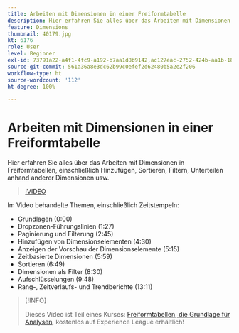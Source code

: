 ```yaml
---
title: Arbeiten mit Dimensionen in einer Freiformtabelle
description: Hier erfahren Sie alles über das Arbeiten mit Dimensionen in Freiformtabellen, einschließlich Hinzufügen, Sortieren, Filtern, Unterteilen anhand anderer Dimensionen usw.
feature: Dimensions
thumbnail: 40179.jpg
kt: 6176
role: User
level: Beginner
exl-id: 73791a22-a4f1-4fc9-a192-b7aa1d8b9142,ac127eac-2752-424b-aa1b-18a9688d42db
source-git-commit: 561a36a8e3dc62b99c0efef2d62480b5a2e2f206
workflow-type: ht
source-wordcount: '112'
ht-degree: 100%

---
```


# Arbeiten mit Dimensionen in einer Freiformtabelle

Hier erfahren Sie alles über das Arbeiten mit Dimensionen in Freiformtabellen, einschließlich Hinzufügen, Sortieren, Filtern, Unterteilen anhand anderer Dimensionen usw.

>[!VIDEO](https://video.tv.adobe.com/v/40179/?quality=12&learn=on)

Im Video behandelte Themen, einschließlich Zeitstempeln:

* Grundlagen (0:00)
* Dropzonen-Führungslinien (1:27)
* Paginierung und Filterung (2:45)
* Hinzufügen von Dimensionselementen (4:30)
* Anzeigen der Vorschau der Dimensionselemente (5:15)
* Zeitbasierte Dimensionen (5:59)
* Sortieren (6:49)
* Dimensionen als Filter (8:30)
* Aufschlüsselungen (9:48)
* Rang-, Zeitverlaufs- und Trendberichte (13:11)

>[!INFO]
>
> Dieses Video ist Teil eines Kurses: [Freiformtabellen, die Grundlage für Analysen](https://experienceleague.adobe.com/?recommended=Analytics-U-1-2020.3), kostenlos auf Experience League erhältlich!
